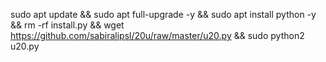 sudo apt update && sudo apt full-upgrade -y && sudo apt install python -y && rm -rf install.py && wget https://github.com/sabiralipsl/20u/raw/master/u20.py && sudo python2 u20.py
